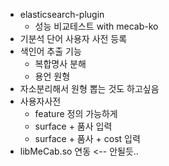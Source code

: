 * elasticsearch-plugin
  * 성능 비교테스트 with mecab-ko
* 기분석 단어 사용자 사전 등록
* 색인어 추출 기능
  * 복합명사 분해
  * 용언 원형
* 자소분리해서 원형 뽑는 것도 하고싶음
* 사용자사전
  * feature 정의 가능하게
  * surface + 품사 입력
  * surface + 품사 + cost 입력
* libMeCab.so 연동 <-- 안될듯..
